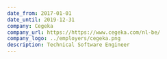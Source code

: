 ```yaml
---
date_from: 2017-01-01
date_until: 2019-12-31
company: Cegeka
company_url: https://https://www.cegeka.com/nl-be/
company_logo: ../employers/cegeka.png
description: Technical Software Engineer
---
```

